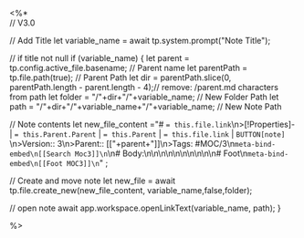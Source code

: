<%*  
// V3.0

// Add Title
let variable_name = await tp.system.prompt("Note Title");  

// if title not null
if (variable_name) {
  let parent = tp.config.active_file.basename; // Parent name
  let parentPath = tp.file.path(true); // Parent Path
  let dir = parentPath.slice(0, parentPath.length - parent.length - 4);// remove: /parent.md characters from path
  let folder = "/"+dir+"/"+variable_name; // New Folder Path
  let path = "/"+dir+"/"+variable_name+"/"+variable_name; // New Note Path
  

// Note contents 
  let new_file_content ="# `= this.file.link`\n>[!Properties]- | `= this.Parent.Parent` | `= this.Parent` | `= this.file.link` | `BUTTON[note]` \n>Version:: 3\n>Parent:: [["+parent+"]]\n>Tags: #MOC/3\n```meta-bind-embed\n[[Search Moc3]]\n```\n# Body:\n\n\n\n\n\n\n\n\n\n# Foot\n```meta-bind-embed\n[[Foot MOC3]]\n```" ; 

// Create and move note
  let new_file = await tp.file.create_new(new_file_content, variable_name,false,folder);
  
// open note
  await app.workspace.openLinkText(variable_name, path);
}
	
%>